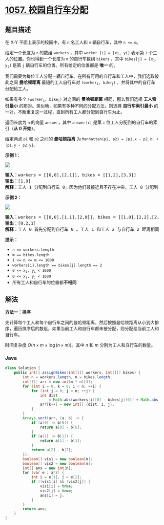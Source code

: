 # [1057. 校园自行车分配](https://leetcode.cn/problems/campus-bikes)

## 题目描述

<p>在 X-Y 平面上表示的校园中，有 <code>n</code> 名工人和 <code>m</code> 辆自行车，其中 <code>n &lt;= m</code>。</p>

<p>给定一个长度为 <code>n</code> 的数组&nbsp;<code>workers</code>&nbsp;，其中 <code>worker [i] = [xi, yi]</code>&nbsp;表示第 <code>i</code>&nbsp;个工人的位置。你也得到一个长度为 <code>m</code> 的自行车数组 <code>bikers</code> ，其中 <code>bikes[j] = [x<sub>j</sub>, y<sub>j</sub>]</code>&nbsp;是第 <code>j</code> 辆自行车的位置。所有给定的位置都是 <strong>唯一</strong> 的。</p>

<p>我们需要为每位工人分配一辆自行车。在所有可用的自行车和工人中，我们选取彼此之间 <strong>曼哈顿距离</strong> 最短的工人自行车对&nbsp;<code>(worker<sub>i</sub>, bike<sub>j</sub>)</code>&nbsp;，并将其中的自行车分配給工人。</p>

<p>如果有多个&nbsp;<code>(worker<sub>i</sub>, bike<sub>j</sub>)</code> 对之间的 <strong>曼哈顿距离</strong> 相同，那么我们选择 <strong>工人索引最小</strong> 的那对。类似地，如果有多种不同的分配方法，则选择 <strong>自行车索引最小</strong> 的一对。不断重复这一过程，直到所有工人都分配到自行车为止。</p>

<p>返回长度为 <code>n</code> 的向量 <code>answer</code>，其中 <code>answer[i]</code>&nbsp;是第 <code>i</code>&nbsp;位工人分配到的自行车的索引（<strong>从 0 开始</strong>）。</p>

<p>给定两点&nbsp;<code>p1</code>&nbsp;和&nbsp;<code>p2</code>&nbsp;之间的 <strong>曼哈顿距离</strong> 为&nbsp;<code>Manhattan(p1, p2) = |p1.x - p2.x| + |p1.y - p2.y|</code>。</p>

<p><strong>示例 1：</strong></p>

<p><img src="https://gcore.jsdelivr.net/gh/doocs/leetcode@main/solution/1000-1099/1057.Campus%20Bikes/images/1261_example_1_v2.png" /></p>

<pre>
<strong>输入：</strong>workers = [[0,0],[2,1]], bikes = [[1,2],[3,3]]
<strong>输出：</strong>[1,0]
<strong>解释：</strong>工人 1 分配到自行车 0，因为他们最接近且不存在冲突，工人 0 分配到自行车 1 。所以输出是 [1,0]。
</pre>

<p><strong>示例 2：</strong></p>

<p><img src="https://gcore.jsdelivr.net/gh/doocs/leetcode@main/solution/1000-1099/1057.Campus%20Bikes/images/1261_example_2_v2.png" /></p>

<pre>
<strong>输入：</strong>workers = [[0,0],[1,1],[2,0]], bikes = [[1,0],[2,2],[2,1]]
<strong>输出：</strong>[0,2,1]
<strong>解释：</strong>工人 0 首先分配到自行车 0 。工人 1 和工人 2 与自行车 2 距离相同，因此工人 1 分配到自行车 2，工人 2 将分配到自行车 1 。因此输出为 [0,2,1]。
</pre>

<p><strong>提示：</strong></p>

<ul>
	<li><code>n == workers.length</code></li>
	<li><code>m == bikes.length</code></li>
	<li><code>1 &lt;= n &lt;= m &lt;= 1000</code></li>
	<li><code>workers[i].length == bikes[j].length == 2</code></li>
	<li><code>0 &lt;= x<sub>i</sub>, y<sub>i</sub>&nbsp;&lt; 1000</code></li>
	<li><code>0 &lt;= x<sub>j</sub>, y<sub>j</sub>&nbsp;&lt; 1000</code></li>
	<li>所有工人和自行车的位置都<strong>不相同</strong></li>
</ul>

## 解法

**方法一：排序**

先计算每个工人和每个自行车之间的曼哈顿距离，然后按照曼哈顿距离从小到大排序，遍历排序后的数组，如果当前工人和自行车都未被分配，则分配给当前工人和自行车。

时间复杂度 $O(n\times m\times \log (n\times m))$。其中 $n$ 和 $m$ 分别为工人和自行车的数量。

### **Java**

```java
class Solution {
    public int[] assignBikes(int[][] workers, int[][] bikes) {
        int n = workers.length, m = bikes.length;
        int[][] arr = new int[m * n][3];
        for (int i = 0, k = 0; i < n; ++i) {
            for (int j = 0; j < m; ++j) {
                int dist
                    = Math.abs(workers[i][0] - bikes[j][0]) + Math.abs(workers[i][1] - bikes[j][1]);
                arr[k++] = new int[] {dist, i, j};
            }
        }
        Arrays.sort(arr, (a, b) -> {
            if (a[0] != b[0]) {
                return a[0] - b[0];
            }
            if (a[1] != b[1]) {
                return a[1] - b[1];
            }
            return a[2] - b[2];
        });
        boolean[] vis1 = new boolean[n];
        boolean[] vis2 = new boolean[m];
        int[] ans = new int[n];
        for (var e : arr) {
            int i = e[1], j = e[2];
            if (!vis1[i] && !vis2[j]) {
                vis1[i] = true;
                vis2[j] = true;
                ans[i] = j;
            }
        }
        return ans;
    }
}
```
